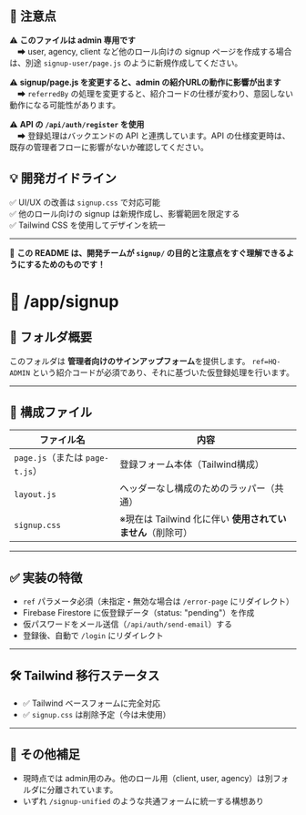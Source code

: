 
## 🚨 注意点
⚠️ **このファイルは admin 専用です**  
　➡ user, agency, client など他のロール向けの signup ページを作成する場合は、別途 `signup-user/page.js` のように新規作成してください。

⚠️ **signup/page.js を変更すると、admin の紹介URLの動作に影響が出ます**  
　➡ `referredBy` の処理を変更すると、紹介コードの仕様が変わり、意図しない動作になる可能性があります。

⚠️ **API の `/api/auth/register` を使用**  
　➡ 登録処理はバックエンドの API と連携しています。API の仕様変更時は、既存の管理者フローに影響がないか確認してください。

## 💡 開発ガイドライン
✅ UI/UX の改善は `signup.css` で対応可能  
✅ 他のロール向けの signup は新規作成し、影響範囲を限定する  
✅ Tailwind CSS を使用してデザインを統一  

---

🚀 **この README は、開発チームが `signup/` の目的と注意点をすぐ理解できるようにするためのものです！**



>>>>>


# 📁 /app/signup

## 📌 フォルダ概要
このフォルダは **管理者向けのサインアップフォーム**を提供します。
`ref=HQ-ADMIN` という紹介コードが必須であり、それに基づいた仮登録処理を行います。

---

## 📂 構成ファイル

| ファイル名 | 内容 |
|------------|------|
| `page.js`（または `page-t.js`） | 登録フォーム本体（Tailwind構成） |
| `layout.js` | ヘッダーなし構成のためのラッパー（共通） |
| `signup.css` | ※現在は Tailwind 化に伴い **使用されていません**（削除可） |

---

## ✅ 実装の特徴

- `ref` パラメータ必須（未指定・無効な場合は `/error-page` にリダイレクト）
- Firebase Firestore に仮登録データ（status: "pending"）を作成
- 仮パスワードをメール送信（`/api/auth/send-email`）する
- 登録後、自動で `/login` にリダイレクト

---

## 🛠 Tailwind 移行ステータス

- ✅ Tailwind ベースフォームに完全対応
- ✅ `signup.css` は削除予定（今は未使用）

---

## 📎 その他補足

- 現時点では admin用のみ。他のロール用（client, user, agency）は別フォルダに分離されています。
- いずれ `/signup-unified` のような共通フォームに統一する構想あり
